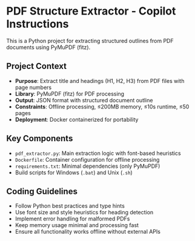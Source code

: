 <!-- Use this file to provide workspace-specific custom instructions to Copilot. For more details, visit https://code.visualstudio.com/docs/copilot/copilot-customization#_use-a-githubcopilotinstructionsmd-file -->

# PDF Structure Extractor - Copilot Instructions

This is a Python project for extracting structured outlines from PDF documents using PyMuPDF (fitz).

## Project Context
- **Purpose**: Extract title and headings (H1, H2, H3) from PDF files with page numbers
- **Library**: PyMuPDF (fitz) for PDF processing
- **Output**: JSON format with structured document outline
- **Constraints**: Offline processing, ≤200MB memory, ≤10s runtime, ≤50 pages
- **Deployment**: Docker containerized for portability

## Key Components
- `pdf_extractor.py`: Main extraction logic with font-based heuristics
- `Dockerfile`: Container configuration for offline processing
- `requirements.txt`: Minimal dependencies (only PyMuPDF)
- Build scripts for Windows (`.bat`) and Unix (`.sh`)

## Coding Guidelines
- Follow Python best practices and type hints
- Use font size and style heuristics for heading detection
- Implement error handling for malformed PDFs
- Keep memory usage minimal and processing fast
- Ensure all functionality works offline without external APIs
